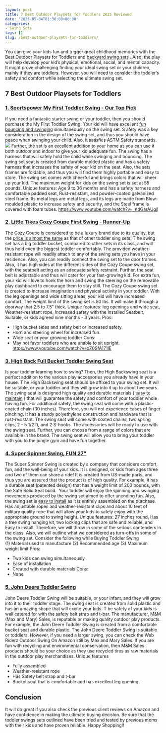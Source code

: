 ```yaml
---
layout: post
title: 7 Best Outdoor Playsets for Toddlers 2025 Reviewed
date: '2025-05-04T01:36:00+00:00'
categories:
- Swing Sets
tags: []
slug: /best-outdoor-playsets-for-toddlers/
---
```


You can give your kids fun and trigger great childhood memories with the Best Outdoor Playsets for Toddlers and
[backyard swing sets](https://pestpolicy.com/best-swing-sets-for-small-backyards/)
.
Also, the play will help develop your kid’s physical, emotional, social, and mental capacity.
It might prove challenging finding your ideal swing set or your children, mainly if they are toddlers.
However, you will need to consider the toddler’s safety and comfort while selecting the ultimate swing set.
## 7 Best Outdoor Playsets for Toddlers
### [1. Sportspower My First Toddler Swing - Our Top Pick](https://www.amazon.com/dp/B01ENX08OM/?tag=p-policy-20)
If you need a fantastic starter swing or your toddler, then you should purchase the My First Toddler Swing. Your kid will have excellent
[fun bouncing and swinging](https://pestpolicy.com/best-swing-sets-under-500/)
simultaneously on the swing set.
S
afety was a key consideration in the design of the swing set, and thus you should have peace when swinging your child. Also, it satisfies ASTM Safety standards.
![](/assets/img/03/Best-Outdoor-Playsets-for-Toddlers-300x213.jpg)
Further, the set is an excellent addition to your home as you can use it both outdoor and indoor to give your kid adequate fun. The swing has a harness that will safely hold the child while swinging and bouncing.
The swing set seat is created from durable molded plastic and has a safety harness that increases the safety of your kid on the seat.
Also, the sets frames are foldable, and thus you will find them highly portable and easy to store.
The swing set comes with cheerful and brings colors that will cheer up your kid. The maximum weight for kids on the swing set is set at 55 pounds.
Unique features: Age 9 to 36 months and has a safety harness and comfortable padded seat, Rust-resistant, and powder-coated galvanized steel frame. Its metal legs are metal legs, and its legs are made from Blow-moulded plastic to increase safety and security, and the Steel frame is covered with foam tubes.
https://www.youtube.com/watch?v=_ndGarAUgjI
### [2. Little Tikes Cozy Coupe First Swing - Runner-Up](https://www.amazon.com/dp/B00F5Y4VU6/?tag=p-policy-20)
The Cozy Coupe is considered to be a luxury brand due to its quality, but the
[price is almost the same](https://pestpolicy.com/best-swing-set-under-200/)
as that of other toddler sing sets.
T
he swing set has a big toddler bucket, compared to other sets in its class, and will thus hold even the biggest toddler comfortably.
The provided weather-resistant rope will readily attach to any of the swing sets you have in your residence. Also, you can readily connect the swing set to the door frames.
Also, it has high sides at the different sides of the Cozy Coupe swing set, with the seatbelt acting as an adequate safety restraint. Further, the seat belt is adjustable and thus will cater for your fast-growing kid.
For extra fun, your kid will love to honk the horn and swing the steering on the removable play dashboard to encourage them to stay still. The Cozy Coupe swing set is created to increase imagination and physical activity in your toddler.
With the leg openings and wide sitting areas, your kid will have increased comfort. The weight limit of the swing set is 50 lbs. It will make it through a doorway that 2.5 to 7.5" thick.
Unique features: leg openings and wide seat, Weather-resistant rope, Increased safety with the installed Seatbelt, Suitable, or kids agreed nine months - 3 years.
Pros:
- High bucket sides and safety belt or increased safety.
- Horn and steering wheel for increased fun.
- Wide seat or your growing toddler
Cons:
- May not favor toddlers who are unable to sit upright.
https://www.youtube.com/watch?v=xZ0SfA171lE
### [3. High Back Full Bucket Toddler Swing Seat](https://www.amazon.com/dp/B01BCC8GCI/?tag=p-policy-20)
Is your toddler learning how to swing? Then, the High Backswing seat is a perfect addition to the various play accessories you already have in your house.
T
he High Backswing seat should be affixed to your swing set. It will be suitable, or your toddler and they will grow into it up to about five years.
The swing seat is designed high quality and durable materials (
[easy to maintain](https://pestpolicy.com/best-stain-for-swing-set/)
) that will guarantee the safety and comfort of your toddler whole having fun.
For additional safety, the swing seat will come with a plastic-coated chain (30 inches). Therefore, you will not experience cases of finger pinching. It has a sturdy polyethylene construction and hardware that is rust-resistant.
The swing seat will come with coated chains, two spring clips, 2 - 5 1/2 ft, and 2 S-hooks. The accessories will be ready to use with the swing seat. Further, you can choose from a range of colors that are available in the brand.
The swing seat will allow you to bring your toddler with you to the jungle gym and have fun together.
### [4. Super Spinner Swing, FUN 27"](https://www.amazon.com/dp/B00KCPHI94//?tag=p-policy-20)
The Super Spinner Swing is created by a company that considers comfort, fun, and the well-being of your kids. It is designed, or kids from ages three and two of them can share a ride! It is created from US-made parts, and thus you are assured that the product is of high quality.
For example, it has a durable seat (patented design) that has a weight limit of 200 pounds, with the Safe Solid Seat build.  Your toddler will enjoy the spinning and swinging movements produced by the swing set aimed to offer unending fun.
Also, the swing set is
[easy to install](https://pestpolicy.com/best-way-to-anchor-a-swing-set/)
as it is entirely assembled on the purchase. Has adjustable ropes and weather-resistant clips and about 10 feet of military quality rope that will allow your kids to safely enjoy with the appropriate ground to swing height.
Unique features: 27 inches round, Has a tree swing hanging kit, two locking clips that are safe and reliable, and Easy to install. Therefore, we will throw in some of the serious contenders in the class.
Also, we will outline what we considered as turn-offs in some of the swing set. Consider the following while Buying Toddler Swing (1) Material used to manufacture (2) Recommended age (3) Maximum weight limit
Pros:
- Two kids can swing simultaneously
- Ease of installation
- Created with durable materials
Cons:
- None
### [5. John Deere Toddler Swing](https://www.amazon.com/dp/B00WR2849S//?tag=p-policy-20)
John Deere Toddler Swing will be suitable, or your infant, and they will grow into it to their toddler stage. The swing seat is created from solid plastic and has an amazing shape that will excite your kids.
T
he safety of your kids is well catered for with the safety belt strap and t-bar. The manufacturer, M&M (Max and Mary) Sales, is reputable or making quality outdoor play products.
For example, the John Deere Toddler Swing is created from a comfortable bucket seat and durable plastic. The John Deere Toddler Swing is suitable or toddlers. However, if you need a larger swing, you can check the Web Riderz Outdoor Swing On Amazon still by Max and Mary Sales.
If you are fun with recycling and environmental conservation, then M&M Sales products should be your choice as they use recycled tires as raw materials in the outdoor play merchandises.
Unique features
- Fully assembled
- Weather-resistant rope
- Has Safety belt strap and t-bar
- Bucket seat that is comfortable and has excellent leg opening.
## Conclusion
It will do great if you also check the previous client reviews on Amazon and have confidence in making the ultimate buying decision.
Be sure that the toddler swings sets outlined have been tried and tested by previous moms with their kids and have proven reliable. Happy Shopping!!
